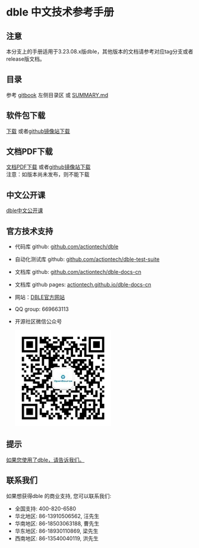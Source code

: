 # dble 中文技术参考手册

## 注意
本分支上的手册适用于3.23.08.x版dble，其他版本的文档请参考对应tag分支或者release版文档。 

## 目录
参考 [gitbook](https://actiontech.github.io/dble-docs-cn) 左侧目录区 或 [SUMMARY.md](https://github.com/actiontech/dble-docs-cn/blob/master/SUMMARY.md) 

## 软件包下载
[下载](https://github.com/actiontech/dble/releases) 或者[github镜像站下载](https://hub.fastgit.org/actiontech/dble/releases)

## 文档PDF下载
[文档PDF下载](https://github.com/actiontech/dble-docs-cn/releases/download/3.23.04.0%2Ftag/dble-manual-3.23.04.0.pdf)  或者[github镜像站下载](https://hub.fastgit.org/actiontech/dble-docs-cn/releases/download/3.23.04.0%2Ftag/dble-manual-3.23.04.0.pdf)     
注意：如版本尚未发布，则不能下载


## 中文公开课
[dble中文公开课](https://opensource.actionsky.com/dble-lessons/) 

## 官方技术支持
- 代码库 github: [github.com/actiontech/dble](https://github.com/actiontech/dble)
- 自动化测试库 github: [github.com/actiontech/dble-test-suite](https://github.com/actiontech/dble-test-suite)
- 文档库 github: [github.com/actiontech/dble-docs-cn](https://github.com/actiontech/dble-docs-cn)
- 文档库 github pages: [actiontech.github.io/dble-docs-cn](https://actiontech.github.io/dble-docs-cn)
- 网站：[DBLE官方网站](https://opensource.actionsky.com)
- QQ group: 669663113
- 开源社区微信公众号
  
  ![QR_code](./QR_code.png)


    
## 提示
[如果您使用了dble，请告诉我们。](https://wj.qq.com/s/2291106/09f4)

## 联系我们
如果想获得dble 的商业支持, 您可以联系我们: 
* 全国支持: 400-820-6580
* 华北地区: 86-13910506562, 汪先生 
* 华南地区: 86-18503063188, 曹先生
* 华东地区: 86-18930110869, 梁先生
* 西南地区: 86-13540040119, 洪先生

